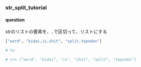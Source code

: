 ### str_split_tutorial

#### question

strのリストの要素を、`,`で区切って、リストにする

```python
["word", "kidai,is,shit", "split,tepodon"]

# to

# >>> ["word", "kidai", "is", "shit", "split", "tepodon"]
```
